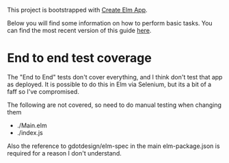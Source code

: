 This project is bootstrapped with [Create Elm App](https://github.com/halfzebra/create-elm-app).

Below you will find some information on how to perform basic tasks.
You can find the most recent version of this guide [here](https://github.com/halfzebra/create-elm-app/blob/master/template/README.md).

# End to end test coverage

The "End to End" tests don't cover everything, and I think don't test that app as deployed. It is possible to do this in Elm via Selenium, but its a bit of a faff so I've compromised.

The following are not covered, so need to do manual testing when changing them

- ./Main.elm
- ./index.js

Also the reference to gdotdesign/elm-spec in the main elm-package.json is required for a reason I don't understand.